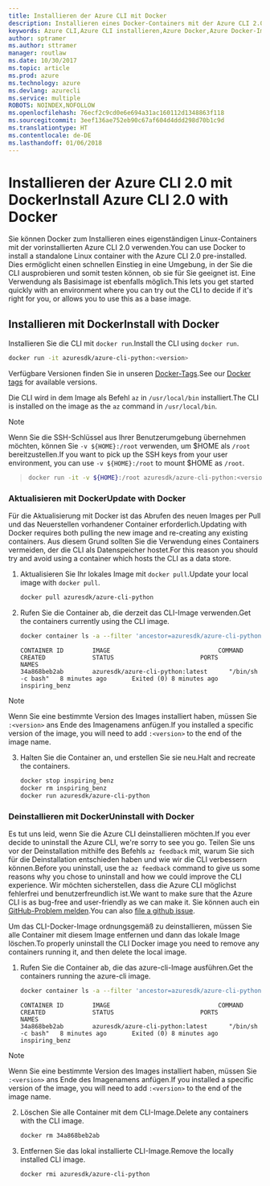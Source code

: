 ```yaml
---
title: Installieren der Azure CLI mit Docker
description: Installieren eines Docker-Containers mit der Azure CLI 2.0
keywords: Azure CLI,Azure CLI installieren,Azure Docker,Azure Docker-Image,
author: sptramer
ms.author: sttramer
manager: routlaw
ms.date: 10/30/2017
ms.topic: article
ms.prod: azure
ms.technology: azure
ms.devlang: azurecli
ms.service: multiple
ROBOTS: NOINDEX,NOFOLLOW
ms.openlocfilehash: 76ecf2c9cd0e6e694a31ac160112d1348863f118
ms.sourcegitcommit: 3eef136ae752eb90c67af604d4ddd298d70b1c9d
ms.translationtype: HT
ms.contentlocale: de-DE
ms.lasthandoff: 01/06/2018
---
```

# <a name="install-azure-cli-20-with-docker"></a><span data-ttu-id="49151-104">Installieren der Azure CLI 2.0 mit Docker</span><span class="sxs-lookup"><span data-stu-id="49151-104">Install Azure CLI 2.0 with Docker</span></span>

<span data-ttu-id="49151-105">Sie können Docker zum Installieren eines eigenständigen Linux-Containers mit der vorinstallierten Azure CLI 2.0 verwenden.</span><span class="sxs-lookup"><span data-stu-id="49151-105">You can use Docker to install a standalone Linux container with the Azure CLI 2.0 pre-installed.</span></span> <span data-ttu-id="49151-106">Dies ermöglicht einen schnellen Einstieg in eine Umgebung, in der Sie die CLI ausprobieren und somit testen können, ob sie für Sie geeignet ist. Eine Verwendung als Basisimage ist ebenfalls möglich.</span><span class="sxs-lookup"><span data-stu-id="49151-106">This lets you get started quickly with an environment where you can try out the CLI to decide if it's right for you, or allows you to use this as a base image.</span></span>

## <a name="install-with-docker"></a><span data-ttu-id="49151-107">Installieren mit Docker</span><span class="sxs-lookup"><span data-stu-id="49151-107">Install with Docker</span></span>

<span data-ttu-id="49151-108">Installieren Sie die CLI mit `docker run`.</span><span class="sxs-lookup"><span data-stu-id="49151-108">Install the CLI using `docker run`.</span></span>

   ```bash
   docker run -it azuresdk/azure-cli-python:<version>
   ```

<span data-ttu-id="49151-109">Verfügbare Versionen finden Sie in unseren [Docker-Tags](https://hub.docker.com/r/azuresdk/azure-cli-python/tags/).</span><span class="sxs-lookup"><span data-stu-id="49151-109">See our [Docker tags](https://hub.docker.com/r/azuresdk/azure-cli-python/tags/) for available versions.</span></span>

<span data-ttu-id="49151-110">Die CLI wird in dem Image als Befehl `az` in `/usr/local/bin` installiert.</span><span class="sxs-lookup"><span data-stu-id="49151-110">The CLI is installed on the image as the `az` command in `/usr/local/bin`.</span></span>

> [!NOTE]
> <span data-ttu-id="49151-111">Wenn Sie die SSH-Schlüssel aus Ihrer Benutzerumgebung übernehmen möchten, können Sie `-v ${HOME}:/root` verwenden, um $HOME als `/root` bereitzustellen.</span><span class="sxs-lookup"><span data-stu-id="49151-111">If you want to pick up the SSH keys from your user environment, you can use `-v ${HOME}:/root` to mount $HOME as `/root`.</span></span>

> ```bash
> docker run -it -v ${HOME}:/root azuresdk/azure-cli-python:<version>
> ```

### <a name="update-with-docker"></a><span data-ttu-id="49151-112">Aktualisieren mit Docker</span><span class="sxs-lookup"><span data-stu-id="49151-112">Update with Docker</span></span>

<span data-ttu-id="49151-113">Für die Aktualisierung mit Docker ist das Abrufen des neuen Images per Pull und das Neuerstellen vorhandener Container erforderlich.</span><span class="sxs-lookup"><span data-stu-id="49151-113">Updating with Docker requires both pulling the new image and re-creating any existing containers.</span></span> <span data-ttu-id="49151-114">Aus diesem Grund sollten Sie die Verwendung eines Containers vermeiden, der die CLI als Datenspeicher hostet.</span><span class="sxs-lookup"><span data-stu-id="49151-114">For this reason you should try and avoid using a container which hosts the CLI as a data store.</span></span>

1. <span data-ttu-id="49151-115">Aktualisieren Sie Ihr lokales Image mit `docker pull`.</span><span class="sxs-lookup"><span data-stu-id="49151-115">Update your local image with `docker pull`.</span></span>

   ```bash
   docker pull azuresdk/azure-cli-python
   ```

2. <span data-ttu-id="49151-116">Rufen Sie die Container ab, die derzeit das CLI-Image verwenden.</span><span class="sxs-lookup"><span data-stu-id="49151-116">Get the containers currently using the CLI image.</span></span>

   ```bash
   docker container ls -a --filter 'ancestor=azuresdk/azure-cli-python'
   ```

   ```output
   CONTAINER ID        IMAGE                              COMMAND             CREATED             STATUS                        PORTS               NAMES
   34a868beb2ab        azuresdk/azure-cli-python:latest      "/bin/sh -c bash"   8 minutes ago       Exited (0) 8 minutes ago                       inspiring_benz
   ```

  > [!NOTE]
  > <span data-ttu-id="49151-117">Wenn Sie eine bestimmte Version des Images installiert haben, müssen Sie `:<version>` ans Ende des Imagenamens anfügen.</span><span class="sxs-lookup"><span data-stu-id="49151-117">If you installed a specific version of the image, you will need to add `:<version>` to the end of the image name.</span></span>

3. <span data-ttu-id="49151-118">Halten Sie die Container an, und erstellen Sie sie neu.</span><span class="sxs-lookup"><span data-stu-id="49151-118">Halt and recreate the containers.</span></span>

   ```bash
   docker stop inspiring_benz
   docker rm inspiring_benz
   docker run azuresdk/azure-cli-python
   ```

### <a name="uninstall-with-docker"></a><span data-ttu-id="49151-119">Deinstallieren mit Docker</span><span class="sxs-lookup"><span data-stu-id="49151-119">Uninstall with Docker</span></span>

<span data-ttu-id="49151-120">Es tut uns leid, wenn Sie die Azure CLI deinstallieren möchten.</span><span class="sxs-lookup"><span data-stu-id="49151-120">If you ever decide to uninstall the Azure CLI, we're sorry to see you go.</span></span> <span data-ttu-id="49151-121">Teilen Sie uns vor der Deinstallation mithilfe des Befehls `az feedback` mit, warum Sie sich für die Deinstallation entschieden haben und wie wir die CLI verbessern können.</span><span class="sxs-lookup"><span data-stu-id="49151-121">Before you uninstall, use the `az feedback` command to give us some reasons why you chose to uninstall and how we could improve the CLI experience.</span></span> <span data-ttu-id="49151-122">Wir möchten sicherstellen, dass die Azure CLI möglichst fehlerfrei und benutzerfreundlich ist.</span><span class="sxs-lookup"><span data-stu-id="49151-122">We want to make sure that the Azure CLI is as bug-free and user-friendly as we can make it.</span></span> <span data-ttu-id="49151-123">Sie können auch ein [GitHub-Problem melden](https://github.com/Azure/azure-cli/issues).</span><span class="sxs-lookup"><span data-stu-id="49151-123">You can also [file a github issue](https://github.com/Azure/azure-cli/issues).</span></span>

<span data-ttu-id="49151-124">Um das CLI-Docker-Image ordnungsgemäß zu deinstallieren, müssen Sie alle Container mit diesem Image entfernen und dann das lokale Image löschen.</span><span class="sxs-lookup"><span data-stu-id="49151-124">To properly uninstall the CLI Docker image you need to remove any containers running it, and then delete the local image.</span></span>

1. <span data-ttu-id="49151-125">Rufen Sie die Container ab, die das azure-cli-Image ausführen.</span><span class="sxs-lookup"><span data-stu-id="49151-125">Get the containers running the azure-cli image.</span></span>

   ```bash
   docker container ls -a --filter 'ancestor=azuresdk/azure-cli-python'
   ```

   ```output
   CONTAINER ID        IMAGE                              COMMAND             CREATED             STATUS                        PORTS               NAMES
   34a868beb2ab        azuresdk/azure-cli-python:latest      "/bin/sh -c bash"   8 minutes ago       Exited (0) 8 minutes ago                       inspiring_benz
   ```
  > [!NOTE]
  > <span data-ttu-id="49151-126">Wenn Sie eine bestimmte Version des Images installiert haben, müssen Sie `:<version>` ans Ende des Imagenamens anfügen.</span><span class="sxs-lookup"><span data-stu-id="49151-126">If you installed a specific version of the image, you will need to add `:<version>` to the end of the image name.</span></span>

2. <span data-ttu-id="49151-127">Löschen Sie alle Container mit dem CLI-Image.</span><span class="sxs-lookup"><span data-stu-id="49151-127">Delete any containers with the CLI image.</span></span>

   ```bash
   docker rm 34a868beb2ab
   ```

3. <span data-ttu-id="49151-128">Entfernen Sie das lokal installierte CLI-Image.</span><span class="sxs-lookup"><span data-stu-id="49151-128">Remove the locally installed CLI image.</span></span>

   ```bash
   docker rmi azuresdk/azure-cli-python
   ```

